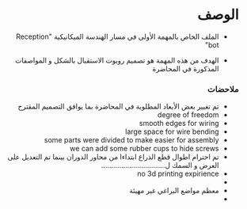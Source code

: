 <h1 dir="rtl"> الوصف </h1>

<div dir="rtl">

- الملف الخاص بالمهمة الأولى في مسار الهندسة الميكانيكية  "Reception bot"

- الهدف من هذه المهمة هو تصميم روبوت الاستقبال بالشكل و المواصفات المذكورة في المحاضرة


</div>

<h3 dir="rtl"> ملاحضات </h3>

<div dir="rtl">
  
- تم تغيير بعض الأبعاد المطلوبة في المحاضرة بما يوافق التصميم المقترح
- degree of freedom
- smooth edges for wiring
- large space for wire bending
- some parts were divided to make easier for assembly
- we can add some rubber cups to hide screws
- تم احترام اطوال قطع الذراع ابتداءا من محاور الدوران بينما تم التعديل على العرض و السمك ل................................
- no 3d printing expirience 
- 
- معظم مواضع البراغي غير مهيئة
- 
  
  
  
  </div>
